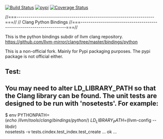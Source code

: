[![Build Status](https://travis-ci.org/trolldbois/python-clang.svg?branch=master)](https://travis-ci.org/trolldbois/python-clang)
[![pypi](https://img.shields.io/pypi/dm/clang.svg)](https://pypi.python.org/pypi/clang)
[![Coverage Status](https://coveralls.io/repos/trolldbois/python-clang/badge.svg)](https://coveralls.io/r/trolldbois/python-clang)

//===----------------------------------------------------------------------===//
// Clang Python Bindings
//===----------------------------------------------------------------------===//

This is the python bindings subdir of llvm clang repository.
https://github.com/llvm-mirror/clang/tree/master/bindings/python

This is a non-official fork. Mainly for Pypi packaging purposes.
The pypi package is not official either.

Test:
-----
You may need to alter LD_LIBRARY_PATH so that the Clang library can be
found. The unit tests are designed to be run with 'nosetests'. For example:
--
$ env PYTHONPATH=$(echo ~/llvm/tools/clang/bindings/python/) \
      LD_LIBRARY_PATH=$(llvm-config --libdir) \
  nosetests -v
tests.cindex.test_index.test_create ... ok
...



